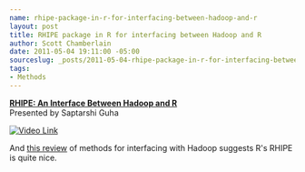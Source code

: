 ```yaml
--- 
name: rhipe-package-in-r-for-interfacing-between-hadoop-and-r
layout: post
title: RHIPE package in R for interfacing between Hadoop and R
author: Scott Chamberlain
date: 2011-05-04 19:11:00 -05:00
sourceslug: _posts/2011-05-04-rhipe-package-in-r-for-interfacing-between-hadoop-and-r.md
tags: 
- Methods
---
```



**[RHIPE: An Interface Between Hadoop and R](http://www.lecturemaker.com/2011/02/rhipe/#video "Click link to go to the video page")**  
Presented by Saptarshi Guha

[![Video Link](http://www.lecturemaker.com/lectures/RMeetUp2010/RHIPE_Lecture.jpg "Click image to go to the video page")](http://www.lecturemaker.com/2011/02/rhipe/#video)  
  
  
And [this review](http://blog.piccolboni.info/2011/04/looking-for-map-reduce-language.html) of methods for interfacing with Hadoop suggests R's RHIPE is quite nice.
